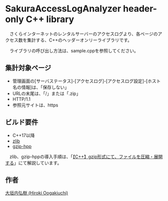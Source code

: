 # SakuraAccessLogAnalyzer header-only C++ library

　さくらインターネットのレンタルサーバーのアクセスログより、各ページのアクセス数を集計する、C++のヘッダーオンリーライブラリです。

　ライブラリの呼び出し方法は、sample.cppを参照してください。

## 集計対象ページ

- 管理画面の[サーバステータス]-[アクセスログ]-[アクセスログ設定]-[ホスト名の情報]は、「保存しない」
- URLの末尾は、「/」または「.zip」
- HTTP/1.1
- 参照元サイトは、https

## ビルド要件

- C++17以降
- [zlib](https://zlib.net/)
- [gzip-hpp](https://github.com/mapbox/gzip-hpp)

　zlib、gzip-hppの導入手順は、「[【C++】gzip形式にて、ファイルを圧縮・展開する](https://hirokio.jp/programming/cpp-gzip/)」にて解説しています。

## 作者

[大垣内弘樹 (Hiroki Oogakiuchi)](https://hirokio.jp/)
